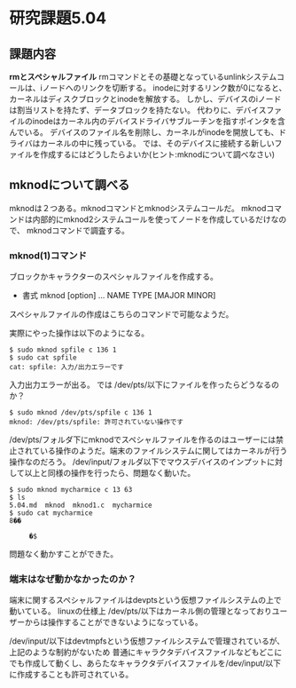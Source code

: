 # 研究課題5.04
## 課題内容
**rmとスペシャルファイル** rmコマンドとその基礎となっているunlinkシステムコールは、iノードへのリンクを切断する。
inodeに対するリンク数が0になると、カーネルはディスクブロックとinodeを解放する。
しかし、デバイスのiノードは割当リストを持たず、データブロックを持たない。
代わりに、デバイスファイルのinodeはカーネル内のデバイスドライバサブルーチンを指すポインタを含んでいる。
デバイスのファイル名を削除し、カーネルがinodeを開放しても、ドライバはカーネルの中に残っている。
では、そのデバイスに接続する新しいファイルを作成するにはどうしたらよいか(ヒント:mknodについて調べなさい)

## mknodについて調べる
mknodは２つある。mknodコマンドとmknodシステムコールだ。
mknodコマンドは内部的にmknod2システムコールを使ってノードを作成しているだけなので、
mknodコマンドで調査する。

### mknod(1)コマンド
ブロックかキャラクターのスペシャルファイルを作成する。

- 書式
mknod [option] ... NAME TYPE [MAJOR MINOR]

スペシャルファイルの作成はこちらのコマンドで可能なようだ。

実際にやった操作は以下のようになる。


```
$ sudo mknod spfile c 136 1
$ sudo cat spfile
cat: spfile: 入力/出力エラーです

```
入力出力エラーが出る。
では /dev/pts/以下にファイルを作ったらどうなるのか？

```
$ sudo mknod /dev/pts/spfile c 136 1
mknod: /dev/pts/spfile: 許可されていない操作です
```

/dev/pts/フォルダ下にmknodでスペシャルファイルを作るのはユーザーには禁止されている操作のようだ。端末のファイルシステムに関してはカーネルが行う操作なのだろう。
/dev/input/フォルダ以下でマウスデバイスのインプットに対して以上と同様の操作を行ったら、問題なく動いた。

```
$ sudo mknod mycharmice c 13 63
$ ls
5.04.md  mknod  mknod1.c  mycharmice
$ sudo cat mycharmice
8��
	
     �$

```

問題なく動かすことができた。

### 端末はなぜ動かなかったのか？
端末に関するスペシャルファイルはdevptsという仮想ファイルシステムの上で動いている。
linuxの仕様上 /dev/pts/以下はカーネル側の管理となっておりユーザーからは操作することができないようになっている。

/dev/input/以下はdevtmpfsという仮想ファイルシステムで管理されているが、上記のような制約がないため
普通にキャラクタデバイスファイルなどもどこにでも作成して動くし、あらたなキャラクタデバイスファイルを/dev/input/以下に作成することも許可されている。
